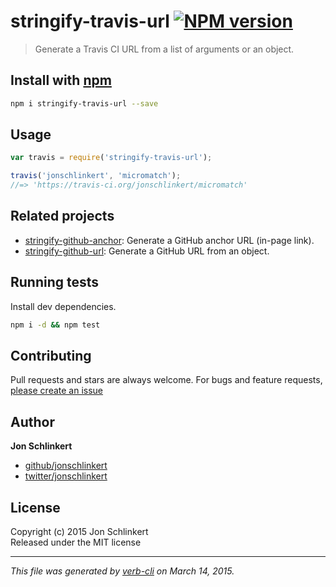 # stringify-travis-url [![NPM version](https://badge.fury.io/js/stringify-travis-url.svg)](http://badge.fury.io/js/stringify-travis-url)

> Generate a Travis CI URL from a list of arguments or an object.

## Install with [npm](npmjs.org)

```bash
npm i stringify-travis-url --save
```

## Usage

```js
var travis = require('stringify-travis-url');

travis('jonschlinkert', 'micromatch');
//=> 'https://travis-ci.org/jonschlinkert/micromatch'
```

## Related projects
* [stringify-github-anchor](https://github.com/jonschlinkert/stringify-github-anchor): Generate a GitHub anchor URL (in-page link).
* [stringify-github-url](https://github.com/jonschlinkert/stringify-github-url): Generate a GitHub URL from an object.  

## Running tests
Install dev dependencies.

```bash
npm i -d && npm test
```

## Contributing
Pull requests and stars are always welcome. For bugs and feature requests, [please create an issue](https://github.com/jonschlinkert/stringify-travis-url/issues)

## Author

**Jon Schlinkert**
 
+ [github/jonschlinkert](https://github.com/jonschlinkert)
+ [twitter/jonschlinkert](http://twitter.com/jonschlinkert) 

## License
Copyright (c) 2015 Jon Schlinkert  
Released under the MIT license

***

_This file was generated by [verb-cli](https://github.com/assemble/verb-cli) on March 14, 2015._